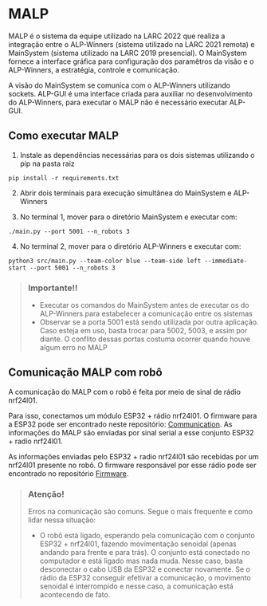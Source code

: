 # MALP

MALP é o sistema da equipe utilizado na LARC 2022 que realiza a integração entre o ALP-Winners (sistema utilizado na LARC 2021 remota) e MainSystem (sistema utilizado na LARC 2019 presencial). O MainSystem fornece a interface gráfica para configuração dos paramêtros da visão e o ALP-Winners, a estratégia, controle e comunicação.

A visão do MainSystem se comunica com o ALP-Winners utilizando sockets. ALP-GUI é uma interface criada para auxiliar no desenvolvimento do ALP-Winners, para executar o MALP não é necessário executar ALP-GUI.

## Como executar MALP

1. Instale as dependências necessárias para os dois sistemas utilizando o pip na pasta raiz
```
pip install -r requirements.txt
```

2. Abrir dois terminais para execução simultânea do MainSystem e ALP-Winners

3. No terminal 1, mover para o diretório MainSystem e executar com:
```
./main.py --port 5001 --n_robots 3

```

4. No terminal 2, mover para o diretório ALP-Winners e executar com:
```
python3 src/main.py --team-color blue --team-side left --immediate-start --port 5001 --n_robots 3

```

> ### Importante!!
>
> - Executar os comandos do MainSystem antes de executar os do ALP-Winners para estabelecer a comunicação entre os sistemas
> - Observar se a porta 5001 está sendo utilizada por outra aplicação. Caso esteja em uso, basta trocar para 5002, 5003, e assim por diante. O conflito dessas portas costuma ocorrer quando houve algum erro no MALP

## Comunicação MALP com robô

A comunicação do MALP com o robô é feita por meio de sinal de rádio nrf24l01.

Para isso, conectamos um módulo ESP32 + rádio nrf24l01. O firmware para a ESP32 pode ser encontrado neste repositório: [Communication](https://github.com/unball/communication). As informações do MALP são enviadas por sinal serial a esse conjunto ESP32 + radio nrf24l01.

As informações enviadas pelo ESP32 + radio nrf24l01 são recebidas por um nrf24l01 presente no robô. O firmware responsável por esse rádio pode ser encontrado no repositório [Firmware](https://github.com/unball/Firmware).

> ### Atenção!
>
> Erros na comunicação são comuns. Segue o mais frequente e como lidar nessa situação:
>
> - O robô está ligado, esperando pela comunicação com o conjunto ESP32 + nrf24l01, fazendo movimentação senoidal (apenas andando para frente e para trás). O conjunto está conectado no computador e está ligado mas nada muda. Nesse caso, basta desconectar o cabo USB da ESP32 e conectar novamente. Se o rádio da ESP32 conseguir efetivar a comunicação, o movimento senoidal é interrompido e nesse caso, a comunicação está acontecendo de fato.
